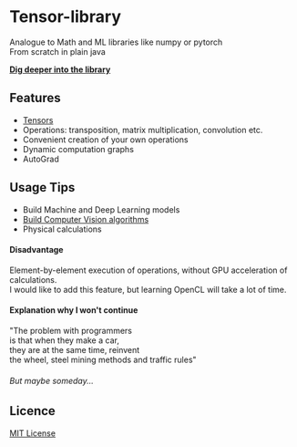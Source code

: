 # Tensor-library
Analogue to Math and ML libraries like numpy or pytorch  
From scratch in plain java  

**[Dig deeper into the library](https://github.com/Alar-q/Tensor-library/tree/main/src/com/ml/lib)**

## Features
* [Tensors](https://github.com/Alar-q/Tensor-Java)
* Operations: transposition, matrix multiplication, convolution etc.
* Convenient creation of your own operations
* Dynamic computation graphs
* AutoGrad

## Usage Tips
* Build Machine and Deep Learning models  
* [Build Computer Vision algorithms](https://github.com/Alar-q/ML_library_JavaFX)
* Physical calculations

#### Disadvantage  
Element-by-element execution of operations, without GPU acceleration of calculations.  
I would like to add this feature, but learning OpenCL will take a lot of time. 
#### Explanation why I won't continue
"The problem with programmers   
is that when they make a car,  
they are at the same time, reinvent  
the wheel, steel mining methods 
and traffic rules"  
###### But maybe someday...

## Licence 
[MIT License](https://github.com/Alar-q/Tensor-library/blob/main/LICENSE)

